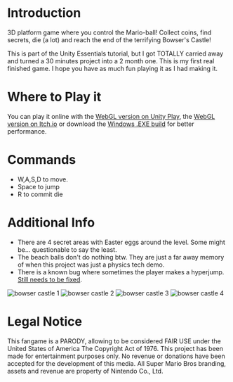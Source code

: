 # Introduction
3D platform game where you control the Mario-ball! Collect coins, find secrets, die (a lot) and reach the end of the terrifying Bowser's Castle!

This is part of the Unity Essentials tutorial, but I got TOTALLY carried away and turned a 30 minutes project into a 2 month one.
This is my first real finished game. I hope you have as much fun playing it as I had making it.

# Where to Play it
You can play it online with the [WebGL version on Unity Play](https://play.unity.com/mg/other/webgl-builds-410425), the [WebGL version on Itch.io](https://pedrokadev.itch.io/floor-is-lava-bowser-castle) or download the [Windows .EXE build](https://github.com/pedro-ca/Unity-Floor-Is-Lava-Bowser-Castle/releases) for better performance.

# Commands
- W,A,S,D to move.
- Space to jump
- R to commit die

# Additional Info
- There are 4 secret areas with Easter eggs around the level. Some might be... questionable to say the least.
- The beach balls don't do nothing btw. They are just a far away memory of when this project was just a physics tech demo.
- There is a known bug where sometimes the player makes a hyperjump. [Still needs to be fixed](https://github.com/pedro-ca/Unity-Floor-Is-Lava-Bowser-Castle/issues/1).

![bowser castle 1](https://github.com/pedro-ca/Unity-Floor-Is-Lava-Bowser-Castle/assets/50923316/33459690-d525-41bf-973b-51872d45b4b7)
![bowser castle 2](https://github.com/pedro-ca/Unity-Floor-Is-Lava-Bowser-Castle/assets/50923316/edab8126-4826-42e0-83c4-786dd2c09e3c)
![bowser castle 3](https://github.com/pedro-ca/Unity-Floor-Is-Lava-Bowser-Castle/assets/50923316/c2dd037e-b929-4743-b7f3-306ef0feffdf)
![bowser castle 4](https://github.com/pedro-ca/Unity-Floor-Is-Lava-Bowser-Castle/assets/50923316/2f8d3ef9-57d7-4c00-9984-f5e4ce58dc0b)



# Legal Notice
This fangame is a PARODY, allowing to be considered FAIR USE under the United States of America The Copyright Act of 1976. 
This project has been made for entertainment purposes only. No revenue or donations have been accepted for the development of this media. 
All Super Mario Bros branding, assets and revenue are property of Nintendo Co., Ltd.
